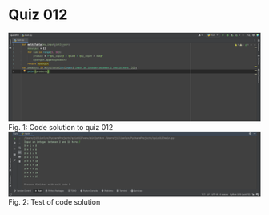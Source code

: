 # Quiz 012

![](quiz012.png)
Fig. 1: Code solution to quiz 012
![](quiz012test.png)
Fig. 2: Test of code solution
